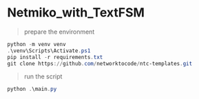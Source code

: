 # Netmiko_with_TextFSM

> prepare the environment

```PowerShell
python -m venv venv
.\venv\Scripts\Activate.ps1
pip install -r requirements.txt
git clone https://github.com/networktocode/ntc-templates.git
```

> run the script

```PowerShell
python .\main.py
```
